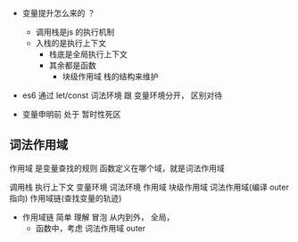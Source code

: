 - 变量提升怎么来的 ？
  - 调用栈是js 的执行机制
  - 入栈的是执行上下文
    - 栈底是全局执行上下文
    - 其余都是函数
      - 块级作用域 栈的结构来维护

- es6 通过 let/const 词法环境 跟 变量环境分开， 区别对待
- 变量申明前 处于 暂时性死区
  

## 词法作用域
  作用域 是变量查找的规则
  函数定义在哪个域，就是词法作用域

调用栈 执行上下文 变量环境 词法环境 作用域 块级作用域 词法作用域(编译 outer指向) 作用域链(查找变量的轨迹)

- 作用域链 简单 理解 冒泡 从内到外， 全局，
  - 函数中，考虑 词法作用域 outer 